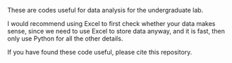 These are codes useful for data analysis for the undergraduate lab.

I would recommend using Excel to first check whether your data makes sense, since we need to use Excel to store data anyway, and it is fast, then only use Python for all the other details.

If you have found these code useful, please cite this repository.



